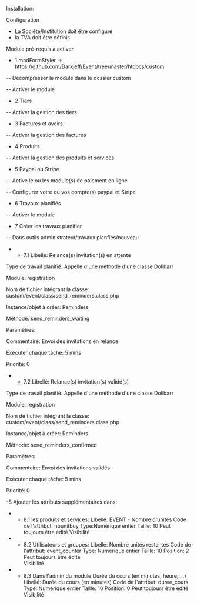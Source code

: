 Installation:

Configuration
- La Société/Institution doit être configuré
- la TVA doit être définis

Module pré-requis à activer 

- 1 modFormStyler -> https://github.com/Darkjeff/Event/tree/master/htdocs/custom

-- Décompresser le module dans le dossier custom

-- Activer le module

- 2 Tiers

-- Activer la gestion des tiers

- 3 Factures et avoirs

-- Activer la gestion des factures

- 4 Produits

-- Activer la gestion des produits et services

- 5 Paypal ou Stripe

-- Active le ou les module(s) de paiement en ligne 

-- Configurer votre ou vos compte(s) paypal et Stripe

- 6 Travaux planifiés

-- Activer le module

- 7 Créer les travaux planifier

-- Dans outils administrateur/travaux planfiés/nouveau

- - 7.1 Libellé: Relance(s) invitation(s) en attente

Type de travail planifié: Appelle d'une méthode d'une classe Dolibarr

Module: registration

Nom de fichier intégrant la classe: custom/event/class/send_reminders.class.php

Instance/objet à créer: Reminders

Méthode: send_reminders_waiting

Paramètres:

Commentaire: Envoi des invitations en relance

Exécuter chaque tâche: 5 mins

Priorité: 0

- - 7.2 Libellé: Relance(s) invitation(s) validé(s)

Type de travail planifié: Appelle d'une méthode d'une classe Dolibarr

Module: registration

Nom de fichier intégrant la classe: custom/event/class/send_reminders.class.php

Instance/objet à créer: Reminders

Méthode: send_reminders_confirmed

Paramètres:

Commentaire: Envoi des invitations validés

Exécuter chaque tâche: 5 mins

Priorité: 0

-8 Ajouter les attributs supplémentaires dans:

- - 8.1 les produits et services: 
Libellé: EVENT - Nombre d'unités
Code de l'attribut: nbunitbuy
Type:Numérique entier
Taille: 10
Peut toujours être édité
Visibilité

- - 8.2 Utilisateurs et groupes:
Libellé: Nombre unités restantes
Code de l'attribut: event_counter
Type: Numérique entier
Taille: 10
Position: 2
Peut toujours être édité	
Visibilité

- - 8.3 Dans l'admin du module
Durée du cours (en minutes, heure, ...)
Libellé: Durée du cours (en minutes)
Code de l'attribut: duree_cours
Type: Numérique entier
Taille: 10
Position: 0
Peut toujours être édité	
Visibilité
